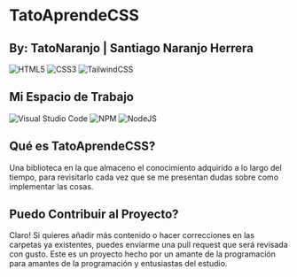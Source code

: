 # TatoAprendeCSS
## By: TatoNaranjo | Santiago Naranjo Herrera
![HTML5](https://img.shields.io/badge/html5-%23E34F26.svg?style=for-the-badge&logo=html5&logoColor=white)
![CSS3](https://img.shields.io/badge/css3-%231572B6.svg?style=for-the-badge&logo=css3&logoColor=white)
![TailwindCSS](https://img.shields.io/badge/tailwindcss-%2338B2AC.svg?style=for-the-badge&logo=tailwind-css&logoColor=white)


## Mi Espacio de Trabajo
![Visual Studio Code](https://img.shields.io/badge/Visual%20Studio%20Code-0078d7.svg?style=for-the-badge&logo=visual-studio-code&logoColor=white)
![NPM](https://img.shields.io/badge/NPM-%23CB3837.svg?style=for-the-badge&logo=npm&logoColor=white)
![NodeJS](https://img.shields.io/badge/node.js-6DA55F?style=for-the-badge&logo=node.js&logoColor=white)
## Qué es TatoAprendeCSS?

Una biblioteca en la que almaceno el conocimiento adquirido a lo largo del tiempo, para revisitarlo cada vez que se me presentan dudas sobre como implementar las cosas.

## Puedo Contribuir al Proyecto?
Claro! Si quieres añadir más contenido o hacer correcciones en las carpetas ya existentes, puedes enviarme una pull request que será revisada con gusto. Este es un proyecto hecho por un amante de la programación para amantes de la programación y entusiastas del estudio.
